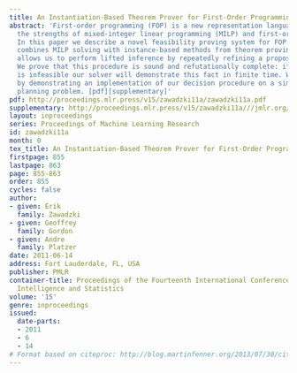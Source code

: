 ```yaml
---
title: An Instantiation-Based Theorem Prover for First-Order Programming
abstract: 'First-order programming (FOP) is a new representation language that combines
  the strengths of mixed-integer linear programming (MILP) and first-order logic (FOL).
  In this paper we describe a novel feasibility proving system for FOP formulas that
  combines MILP solving with instance-based methods from theorem proving. This prover
  allows us to perform lifted inference by repeatedly refining a propositional MILP.
  We prove that this procedure is sound and refutationally complete: if a formula
  is infeasible our solver will demonstrate this fact in finite time. We conclude
  by demonstrating an implementation of our decision procedure on a simple first-order
  planning problem. [pdf][supplementary]'
pdf: http://proceedings.mlr.press/v15/zawadzki11a/zawadzki11a.pdf
supplementary: http://proceedings.mlr.press/v15/zawadzki11a///jmlr.org/proceedings/papers/v15/zawadzki11a/zawadzki11aSupple.tgz
layout: inproceedings
series: Proceedings of Machine Learning Research
id: zawadzki11a
month: 0
tex_title: An Instantiation-Based Theorem Prover for First-Order Programming
firstpage: 855
lastpage: 863
page: 855-863
order: 855
cycles: false
author:
- given: Erik
  family: Zawadzki
- given: Geoffrey
  family: Gordon
- given: Andre
  family: Platzer
date: 2011-06-14
address: Fort Lauderdale, FL, USA
publisher: PMLR
container-title: Proceedings of the Fourteenth International Conference on Artificial
  Intelligence and Statistics
volume: '15'
genre: inproceedings
issued:
  date-parts:
  - 2011
  - 6
  - 14
# Format based on citeproc: http://blog.martinfenner.org/2013/07/30/citeproc-yaml-for-bibliographies/
---
```

